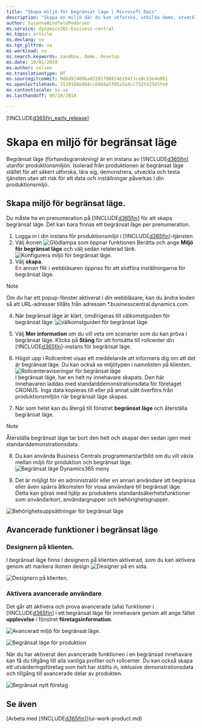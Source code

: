 ```yaml
---
title: "Skapa miljö för begränsat läge | Microsoft Docs"
description: "Skapa en miljö där du kan utforska, utbilda demo, utveckla och prova."
author: SusanneWindfeldPedersen
ms.service: dynamics365-business-central
ms.topic: article
ms.devlang: na
ms.tgt_pltfrm: na
ms.workload: na
ms.search.keywords: sandbox, demo, develop
ms.date: 10/01/2018
ms.author: solsen
ms.translationtype: HT
ms.sourcegitcommit: 9dbd92409ba02281f008246194f3ce0c53e4e001
ms.openlocfilehash: 3110168e904cc6944a5f05a3a4cc7325425d3fe9
ms.contentlocale: sv-se
ms.lasthandoff: 09/28/2018

---
```

[!INCLUDE[d365fin_early_release](includes/d365fin_early_release.md.md)]

# <a name="create-a-sandbox-environment"></a>Skapa en miljö för begränsat läge
Begränsat läge (förhandsgranskning) är en instans av [!INCLUDE[d365fin](includes/d365fin_md.md)] utanför produktionsmiljön. Isolerad från produktionen är begränsat läge stället för att säkert utforska, lära sig, demonstrera, utveckla och testa tjänsten utan att risk för att data och inställningar påverkas i din produktionsmiljö.

## <a name="to-create-a-sandbox-environment"></a>Skapa miljö för begränsat läge.
Du måste ha en prenumeration på [!INCLUDE[d365fin](includes/d365fin_md.md)] för att skapa begränsat läge. Det kan bara finnas ett begränsat läge per prenumeration.

1. Logga in i din instans för produktionsmiljö i [!INCLUDE[d365fin](includes/d365fin_md.md)]-tjänsten.
2. Välj ikonen ![Glödlampa som öppnar funktionen Berätta](media/ui-search/search_small.png "Berätta vad du vill göra") och ange **Miljö för begränsat läge** och välj sedan relaterad länk.
![Konfigurera miljö för begränsat läge.](./media/across-sandbox/sandbox-environment-setup.png)
3. Välj **skapa**.  
  En annan flik i webbläsaren öppnas för att slutföra inställningarna för begränsat läge.
> [!NOTE]  
>  Om du har ett popup-fönster aktiverat i din webbläsare, kan du ändra koden så att URL-adresser tillåts från adressen *.businesscentral.dynamics.com.   

4. När begränsat läge är klart, omdirigeras till välkomstguiden för begränsat läge.
![välkomstguiden för begränsat läge](./media/across-sandbox/sandbox-wizard.png)

5. Välj **Mer information** om du vill veta om scenarier som du kan pröva i begränsat läge. Klicka på **Stäng** för att fortsätta till rollcenter din [!INCLUDE[d365fin](includes/d365fin_md.md)]-instans för begränsat läge.
6. Högst upp i Rollcentret visas ett meddelande att informera dig om att det är begränsat läge. Du kan också se miljötypen i namnlisten på klienten.
![Rollcenteraviseringar för begränsat läge](./media/across-sandbox/sandbox-rolecenter-notification.png)  
I begränsat läge, har en helt ny innehavare skapats. Den här innehavaren laddas med standarddemonstrationsdata för företaget CRONUS. Inga data kopieras till eller på annat sätt överförs från produktionsmiljön när begränsat läge skapas.
7.  När som helst kan du återgå till fönstret **begränsat läge** och återställa begränsat läge.
> [!NOTE]  
>  Återställa begränsat läge tar bort den helt och skapar den sedan igen med standarddemonstrationsdata.  

8.  Du kan använda Business Centrals programmarstartbild om du vill växla mellan miljö för produktion och begränsat läge.
![Begränsat läge Dynamics365 meny](./media/across-sandbox/sandbox-dynamics365-menu.png)

9.  Det är möjligt för en administratör eller en annan användare att begränsa eller även spärra åtkomsten för vissa användare till begränsat läge. Detta kan göras med hjälp av produktens standardsäkerhetsfunktioner som användarkort, användargrupper och behörighetsgrupper.

![Behörighetsuppsättningar för begränsat läge](./media/across-sandbox/sandbox-permission-sets.png)

## <a name="advanced-functionality-in-the-sandbox-environment"></a>Avancerade funktioner i begränsat läge
### <a name="the-in-client-designer"></a>Designern på klienten.
I begränsat läge finns i designern på klienten aktiverad, som du kan aktivera genom att markera ikonen design ![Designer](./media/across-sandbox/sandbox-inclient-design-icon.png) på en sida.

![Designern på klienten.](./media/across-sandbox/sandbox-inclient-designer.png)

### <a name="enable-the-advanced-user-experience"></a>Aktivera avancerade användare
Det går att aktivera och prova avancerade (alla) funktioner i [!INCLUDE[d365fin](includes/d365fin_md.md)] i ett begränsat läge för innehavare genom att ange fältet **upplevelse** i fönstret **företagsinformation**.

![Avancerad miljö för begränsat läge.](./media/across-sandbox/sandbox-advanced.png)

![Begränsat läge för produktion](./media/across-sandbox/sandbox-production.png)

När du har aktiverat den avancerade funktionen i en begränsad innehavare kan få du tillgång till alla vanliga profiler och rollcenter. Du kan också skapa ett utvärderingsföretag som helt har ställts in, inklusive demonstrationsdata och tillgång till avancerade delar av produkten.

![Begränsat nytt företag](./media/across-sandbox/sandbox-newcompany.png)


## <a name="see-also"></a>Se även
[Arbeta med [!INCLUDE[d365fin](includes/d365fin_md.md)]](ui-work-product.md)  

